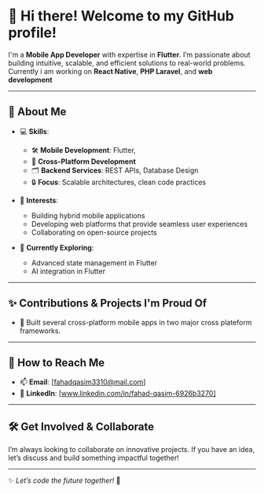 # 👋 Hi there! Welcome to my GitHub profile!

I'm a **Mobile App Developer** with expertise in **Flutter**. I’m passionate about building intuitive, scalable, and efficient solutions to real-world problems.
Currently i am working on **React Native**, **PHP Laravel**, and **web development**

---

## 🚀 About Me

- 💻 **Skills**:  
  - 🛠 **Mobile Development**: Flutter,   
  - 📱 **Cross-Platform Development**  
  - 🗂 **Backend Services**: REST APIs, Database Design  
  - 🔒 **Focus**: Scalable architectures, clean code practices  

- 🎯 **Interests**:  
  - Building hybrid mobile applications  
  - Developing web platforms that provide seamless user experiences  
  - Collaborating on open-source projects  

- 🌱 **Currently Exploring**:  
  - Advanced state management in Flutter  
  - AI integration in Flutter

---

## ✨ Contributions & Projects I'm Proud Of

- 🚀 Built several cross-platform mobile apps in two major cross plateform frameworks.      

---

## 🤝 How to Reach Me

- 📫 **Email**: [fahadqasim3310@mail.com]  
- 💼 **LinkedIn**: [www.linkedin.com/in/fahad-qasim-6926b3270]   


---

## 🛠 Get Involved & Collaborate

I’m always looking to collaborate on innovative projects. If you have an idea, let’s discuss and build something impactful together!

---

✨ *Let’s code the future together!* 🚀
